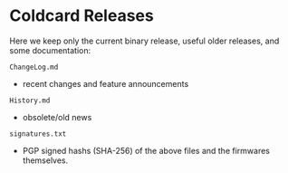 
# Coldcard Releases

Here we keep only the current binary release, useful older
releases, and some documentation:

`ChangeLog.md`

- recent changes and feature announcements


`History.md`

- obsolete/old news


`signatures.txt`

- PGP signed hashs (SHA-256) of the above files and the firmwares themselves.

